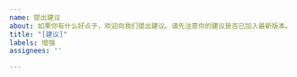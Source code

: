 ```yaml
---
name: 提出建议
about: 如果你有什么好点子，欢迎向我们提出建议。请先注意你的建议是否已加入最新版本。
title: "[建议]"
labels: 增强
assignees: ''

---
```



